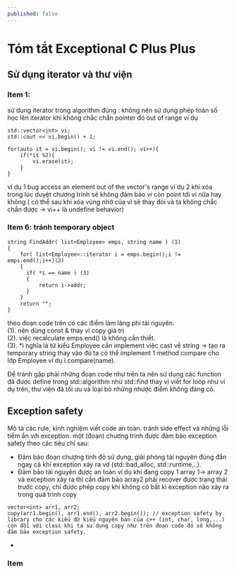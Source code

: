 ```yaml
---
published: false
---
```

# Tóm tắt Exceptional C Plus Plus
## Sử dụng iterator và thư viện
### Item 1:
sử dụng iterator trong algorithm đúng :
không nên sử dụng phép toán số học lên iterator khi không chắc chắn pointer đó out of range 
ví dụ 
```
std::vector<int> vi;
std::cout << vi.begin() + 1;

for(auto it = vi.begin(); vi != vi.end(); vi++){
	if(*it %2){
    	vi.erase(it);
    }
}
```
ví dụ 1 bug access an element out of the vector's range
ví dụ 2 khi xóa trong lúc duyệt chương trình sẽ không đảm bảo *vi* còn point tới vi nữa hay không ( có thể sau khi xóa vùng nhớ của vi sẽ thay đỏi và ta không chắc chắn được -> vi++ là undefine behavior)

### Item 6: tránh temporary object 
```
string FindAddr( list<Employee> emps, string name ) (1)
{
	for( list<Employee>::iterator i = emps.begin();i != emps.end();i++)(2)
    {
      if( *i == name ) (3)
      {
          return i->addr;
      }
    }
    return "";
}
```
theo đoạn code trên có các điểm làm lãng phí tài nguyên.  
(1). nên dùng const & thay vì copy giá trị  
(2). việc recalculate emps.end() là không cần thiết.  
(3). \*i nghĩa là từ kiểu Employee cần implement việc cast về string -> tạo ra temporary string thay vào đó ta có thể implement 1 method compare cho lớp Employee ví dụ i.compare(name).

Để tránh gặp phải những đoạn code như trên ta nên sử dụng các function đã được define trong std::algorithm như std::find thay vì viết for loop như ví dụ trên, thư viện đã tối ưu và loại bỏ những nhược điểm không đáng có.

## Exception safety
Mô tả các rule, kinh nghiệm viết code an toàn. tránh side effect và những lỗi tiềm ẩn với exception.
một (đoạn) chương trình được đảm bảo exception safety theo các tiêu chí sau:
+ Đảm bảo đoạn chương tình đó sử dụng, giải phóng tài nguyên đúng đắn ngay cả khi exception xảy ra vd (std::bad_alloc, std::runtime,..).
+ Đảm bảo tài nguyên được an toàn ví dụ khi đang copy 1 array 1-> array 2 và exception xảy ra thì cần đảm bảo array2 phải recover được trạng thái trước copy, chỉ được phép copy khi không có bất kì exception nào xảy ra trong quá trình copy
```
vector<int> arr1, arr2;
copy(arr1.begin(), arr1.end(), arr2.begin()); // exception safety by library cho các kiểu dữ kiểu nguyên bản của c++ (int, char, long,...) còn đối với class khi ta sử dụng copy như trên đoạn code đó sẽ không đảm bảo exception safety.

```
+ 
### Item 



